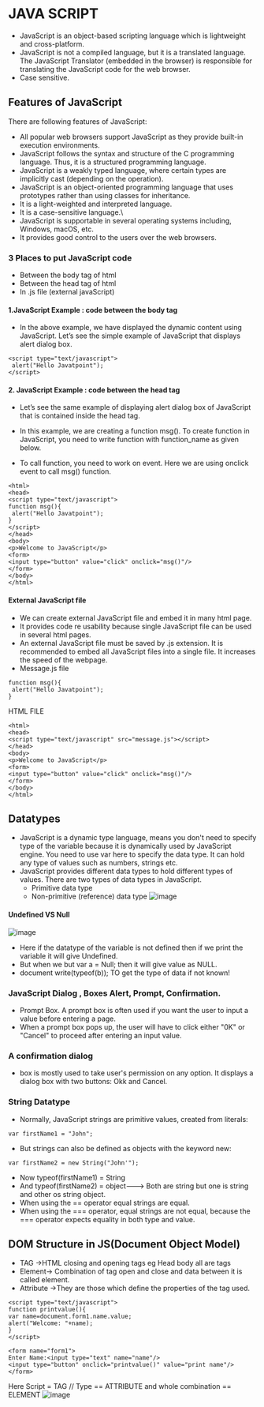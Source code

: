 # JAVA SCRIPT
 - JavaScript is an object-based scripting language which is lightweight and cross-platform.
 - JavaScript is not a compiled language, but it is a translated language. The JavaScript Translator (embedded in the browser) is responsible for translating the JavaScript code for the web browser.
 - Case sensitive.
## Features of JavaScript
There are following features of JavaScript:

- All popular web browsers support JavaScript as they provide built-in execution environments.
- JavaScript follows the syntax and structure of the C programming language. Thus, it is a structured programming language.
- JavaScript is a weakly typed language, where certain types are implicitly cast (depending on the operation).
- JavaScript is an object-oriented programming language that uses prototypes rather than using classes for inheritance.
- It is a light-weighted and interpreted language.
- It is a case-sensitive language.\
- JavaScript is supportable in several operating systems including, Windows, macOS, etc.
- It provides good control to the users over the web browsers.

### 3 Places to put JavaScript code
- Between the body tag of html
- Between the head tag of html
- In .js file (external javaScript)

#### 1.JavaScript Example : code between the body tag
- In the above example, we have displayed the dynamic content using JavaScript. Let’s see the simple example of JavaScript that displays alert dialog box.
```
<script type="text/javascript">  
 alert("Hello Javatpoint");  
</script>
```
#### 2. JavaScript Example : code between the head tag
- Let’s see the same example of displaying alert dialog box of JavaScript that is contained inside the head tag.

- In this example, we are creating a function msg(). To create function in JavaScript, you need to write function with function_name as given below.

- To call function, you need to work on event. Here we are using onclick event to call msg() function.
```
<html>  
<head>  
<script type="text/javascript">  
function msg(){  
 alert("Hello Javatpoint");  
}  
</script>  
</head>  
<body>  
<p>Welcome to JavaScript</p>  
<form>  
<input type="button" value="click" onclick="msg()"/>  
</form>  
</body>  
</html>
```
#### External JavaScript file
- We can create external JavaScript file and embed it in many html page.
- It provides code re usability because single JavaScript file can be used in several html pages.
- An external JavaScript file must be saved by .js extension. It is recommended to embed all JavaScript files into a single file. It increases the speed of the webpage.
- Message.js file
```
function msg(){  
 alert("Hello Javatpoint");  
}
```
HTML FILE
```
<html>  
<head>  
<script type="text/javascript" src="message.js"></script>  
</head>  
<body>  
<p>Welcome to JavaScript</p>  
<form>  
<input type="button" value="click" onclick="msg()"/>  
</form>  
</body>  
</html>
```
## Datatypes
- JavaScript is a dynamic type language, means you don't need to specify type of the variable because it is dynamically used by JavaScript engine. You need to use var here to specify the data type. It can hold any type of values such as numbers, strings etc.
- JavaScript provides different data types to hold different types of values. There are two types of data types in JavaScript.
     - Primitive data type
     - Non-primitive (reference) data type
 ![image](https://github.com/pratt0007/TIL/assets/100209212/2b28a27f-308a-4345-845b-03dd56ef0b64)
#### Undefined VS Null
![image](https://github.com/pratt0007/TIL/assets/100209212/d02041b5-4793-4111-8b70-5d8c1bfd2c80)
- Here if the datatype of the variable is not defined then if we print the variable it will give Undefined.
- But when we but var a = Null; then it will give value as NULL.
- document write(typeof(b)); TO get the type of data if not known!

### JavaScript Dialog , Boxes Alert, Prompt, Confirmation.
- Prompt Box. A prompt box is often used if you want the user to input a value before entering a page.
- When a prompt box pops up, the user will have to click either "0K" or "Cancel" to proceed after  entering an input value.
### A confirmation dialog
- box is mostly used to take user's permission on any option. It displays a dialog box with two buttons: Okk and Cancel.


### String Datatype
- Normally, JavaScript strings are primitive values, created from literals:
```
var firstName1 = "John";
```
- But strings can also be defined as objects with the keyword new:
```
var firstName2 = new String("John'");
```
- Now typeof(firstName1) = String
- And typeof(firstName2) = object---> Both are string but one is string and other os string object.
- When using the == operator equal strings are equal.
- When using the === operator, equal strings are not equal, because the === operator expects equality in both type and value.
## DOM Structure in JS(Document Object Model)
- TAG ->HTML closing and opening tags eg Head body all are tags
- Element-> Combination of tag open and close and data between it is called element.
- Attribute ->They are those which define the properties of the tag used.
```
<script type="text/javascript">  
function printvalue(){  
var name=document.form1.name.value;  
alert("Welcome: "+name);  
}  
</script>  
  
<form name="form1">  
Enter Name:<input type="text" name="name"/>  
<input type="button" onclick="printvalue()" value="print name"/>  
</form>
```
Here Script = TAG // Type == ATTRIBUTE and whole combination == ELEMENT
![image](https://github.com/pratt0007/TIL/assets/100209212/da89008e-e01b-4db1-887d-794faa0870a8)
